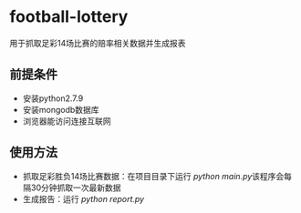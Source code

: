 # football-lottery
用于抓取足彩14场比赛的赔率相关数据并生成报表
## 前提条件
* 安装python2.7.9
* 安装mongodb数据库
* 浏览器能访问连接互联网
## 使用方法
* 抓取足彩胜负14场比赛数据：在项目目录下运行 *python main.py*该程序会每隔30分钟抓取一次最新数据
* 生成报告：运行 *python report.py*
